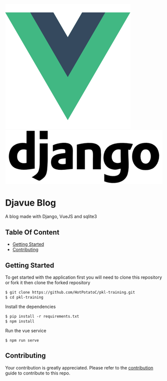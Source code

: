 ![vuelogo](docs/vue.png)
![django](docs/django.png)

# Djavue Blog

A blog made with Django, VueJS and sqlite3

## Table Of Content

- [Getting Started](#getting-started)
- [Contributing](#contributing)

## Getting Started

To get started with the application first you will need to clone this repository or fork it then clone the forked repository

```
$ git clone https://github.com/HotPotatoC/pkl-training.git
$ cd pkl-training
```

Install the dependencies

```
$ pip install -r requirements.txt
$ npm install
```

Run the vue service
```
$ npm run serve
```

## Contributing

Your contribution is greatly appreciated. Please refer to the [contribution](docs/CONTRIBUTING.md) guide to contribute to this repo.
